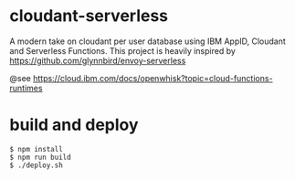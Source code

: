 # cloudant-serverless
A modern take on cloudant per user database using IBM AppID, Cloudant and Serverless Functions. This project is heavily inspired by https://github.com/glynnbird/envoy-serverless


@see https://cloud.ibm.com/docs/openwhisk?topic=cloud-functions-runtimes


# build and deploy
```
$ npm install
$ npm run build
$ ./deploy.sh
```
